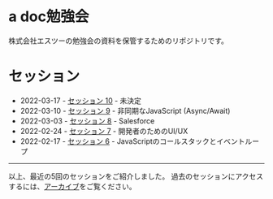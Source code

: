 # a doc勉強会

株式会社エスツーの勉強会の資料を保管するためのリポジトリです。

# セッション

* 2022-03-17 - [セッション 10](./sessions/2022-03-17/index.md) - 未決定
* 2022-03-10 - [セッション 9](./sessions/2022-03-10/index.md) - 非同期なJavaScript (Async/Await)
* 2022-03-03 - [セッション 8](./sessions/2022-03-03/index.md) - Salesforce
* 2022-02-24 - [セッション 7](./sessions/2022-02-24/index.md) - 開発者のためのUI/UX
* 2022-02-17 - [セッション 6](./sessions/2022-02-17/index.md) - JavaScriptのコールスタックとイベントループ

------

以上、最近の5回のセッションをご紹介しました。
過去のセッションにアクセスするには、[アーカイブ](./archive.md)をご覧ください。